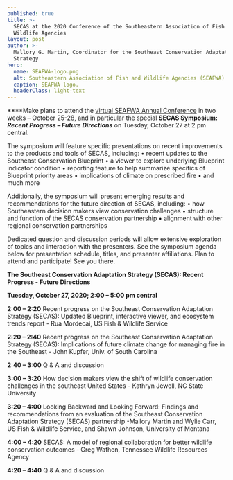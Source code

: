 ```yaml
---
published: true
title: >-
  SECAS at the 2020 Conference of the Southeastern Association of Fish and
  Wildlife Agencies
layout: post
author: >-
  Mallory G. Martin, Coordinator for the Southeast Conservation Adaptation
  Strategy
hero:
  name: SEAFWA-logo.png
  alt: Southeastern Association of Fish and Wildlife Agencies (SEAFWA) logo.
  caption: SEAFWA logo.
  headerClass: light-text
---
```

****Make plans to attend the [virtual SEAFWA Annual Conference](http://www.seafwa.org/conference/overview/) in two weeks – October 25-28, and in particular the special **SECAS Symposium: _Recent Progress – Future Directions_** on Tuesday, October 27 at 2 pm central.

The symposium will feature specific presentations on recent improvements to the products and tools of SECAS, including:
•	recent updates to the Southeast Conservation Blueprint
•	a viewer to explore underlying Blueprint indicator condition
•	reporting feature to help summarize specifics of Blueprint priority areas
•	implications of climate on prescribed fire
•	and much more<!--more-->

Additionally, the symposium will present emerging results and recommendations for the future direction of SECAS, including:
•	how Southeastern decision makers view conservation challenges
•	structure and function of the SECAS conservation partnership
•	alignment with other regional conservation partnerships

Dedicated question and discussion periods will allow extensive exploration of topics and interaction with the presenters.  See the symposium agenda below for presentation schedule, titles, and presenter affiliations.  Plan to attend and participate!  See you there.

**The Southeast Conservation Adaptation Strategy (SECAS): Recent Progress - Future Directions**

**Tuesday, October 27, 2020; 2:00 – 5:00 pm central**

**2:00 – 2:20**  Recent progress on the Southeast Conservation Adaptation Strategy (SECAS): Updated Blueprint, interactive viewer, and ecosystem trends report - Rua Mordecai, US Fish & Wildlife Service

**2:20 – 2:40**	 Recent progress on the Southeast Conservation Adaptation Strategy (SECAS): Implications of future climate change for managing fire in the Southeast  - John Kupfer, Univ. of South Carolina

**2:40 – 3:00**	 Q & A and discussion

**3:00 – 3:20**	 How decision makers view the shift of wildlife conservation challenges in the southeast United States - Kathryn Jewell, NC State University

**3:20 – 4:00**  Looking Backward and Looking Forward: Findings and recommendations from an evaluation of the Southeast Conservation Adaptation Strategy (SECAS) partnership -Mallory Martin and Wylie Carr, US Fish & Wildlife Service, and Shawn Johnson, University of Montana

**4:00 – 4:20**  SECAS: A model of regional collaboration for better wildlife conservation outcomes - Greg Wathen, Tennessee Wildlife Resources Agency

**4:20 – 4:40**	 Q & A and discussion
